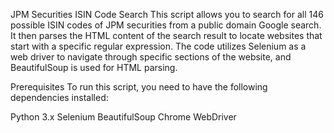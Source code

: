 JPM Securities ISIN Code Search
This script allows you to search for all 146 possible ISIN codes of JPM securities from a public domain Google search. It then parses the HTML content of the search result to locate websites that start with a specific regular expression. 
The code utilizes Selenium as a web driver to navigate through specific sections of the website, and BeautifulSoup is used for HTML parsing.

Prerequisites
To run this script, you need to have the following dependencies installed:

Python 3.x
Selenium
BeautifulSoup
Chrome WebDriver
